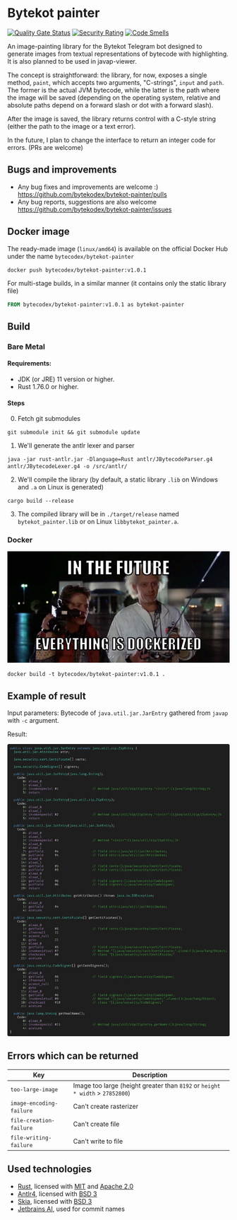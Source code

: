 # Bytekot painter

[![Quality Gate Status](https://sonarcloud.io/api/project_badges/measure?project=bytekodex_bytekot-painter&metric=alert_status)](https://sonarcloud.io/summary/new_code?id=bytekodex_bytekot-painter)
[![Security Rating](https://sonarcloud.io/api/project_badges/measure?project=bytekodex_bytekot-painter&metric=security_rating)](https://sonarcloud.io/summary/new_code?id=bytekodex_bytekot-painter)
[![Code Smells](https://sonarcloud.io/api/project_badges/measure?project=bytekodex_bytekot-painter&metric=code_smells)](https://sonarcloud.io/summary/new_code?id=bytekodex_bytekot-painter)

An image-painting library for the Bytekot Telegram bot designed to generate images from textual representations of bytecode with highlighting.
It is also planned to be used in javap-viewer.

The concept is straightforward: the library, for now, exposes a single method, `paint`, which accepts two arguments, "C-strings", `input` and `path`.
The former is the actual JVM bytecode, while the latter is the path where the image will be saved (depending on the operating system, relative and absolute paths depend on a
forward slash or dot with a forward slash).

After the image is saved, the library returns control with a C-style string (either the path to the image or a text error).

In the future, I plan to change the interface to return an integer code for errors. (PRs are welcome)

## Bugs and improvements

- Any bug fixes and improvements are welcome :) https://github.com/bytekodex/bytekot-painter/pulls
- Any bug reports, suggestions are also welcome https://github.com/bytekodex/bytekot-painter/issues

## Docker image

The ready-made image (`linux/amd64`) is available on the official Docker Hub under the name `bytecodex/bytekot-painter`

```shell
docker push bytecodex/bytekot-painter:v1.0.1
```

For multi-stage builds, in a similar manner (it contains only the static library file)

```dockerfile
FROM bytecodex/bytekot-painter:v1.0.1 as bytekot-painter
```

## Build

### Bare Metal

#### Requirements:

- JDK (or JRE) 11 version or higher.
- Rust 1.76.0 or higher.

#### Steps

0. Fetch git submodules

```shell
git submodule init && git submodule update
```

1. We'll generate the antlr lexer and parser

```shell
java -jar rust-antlr.jar -Dlanguage=Rust antlr/JBytecodeParser.g4 antlr/JBytecodeLexer.g4 -o /src/antlr/
```

2. We'll compile the library (by default, a static library `.lib` on Windows and `.a` on Linux is generated)

```shell
cargo build --release
```

3. The compiled library will be in `./target/release` named `bytekot_painter.lib` or on Linux `libbytekot_painter.a`.

### Docker

![](/nothing/docker-meme.jpg)

```shell
docker build -t bytecodex/bytekot-painter:v1.0.1 .
```

## Example of result

Input parameters: Bytecode of `java.util.jar.JarEntry` gathered from `javap` with `-c` argument.

Result:

![](/nothing/snapshot-result.png)

## Errors which can be returned

| Key                      | Description                                                                   |
|--------------------------|-------------------------------------------------------------------------------|
| `too-large-image`        | Image too large (height greater than `8192` or `height * width` > `27852800`) |
| `image-encoding-failure` | Can't create rasterizer                                                       |
| `file-creation-failure`  | Can't create file                                                             |
| `file-writing-failure`   | Can't write to file                                                           |

## Used technologies

- [Rust](https://github.com/rust-lang/rust), licensed with [MIT](https://github.com/rust-lang/log/blob/master/LICENSE-MIT)
  and [Apache 2.0](https://github.com/rust-lang/log/blob/master/LICENSE-APACHE)
- [Antlr4](https://github.com/antlr/antlr4), licensed with [BSD 3](https://github.com/antlr/antlr4/blob/dev/LICENSE.txt)
- [Skia](https://github.com/google/skia), licensed with [BSD 3](https://github.com/google/skia/blob/main/LICENSE)
- [Jetbrains AI](https://www.jetbrains.com/ai/), used for commit names